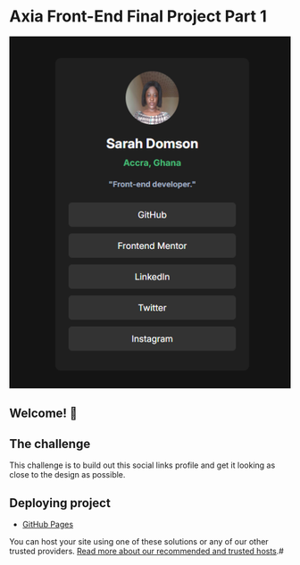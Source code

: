 # Axia Front-End Final Project Part 1

![Design preview for the Social links profile coding challenge](./image/preview.png)

## Welcome! 👋

## The challenge

This challenge is to build out this social links profile and get it looking as close to the design as possible.

## Deploying project

- [GitHub Pages](https://pages.github.com/)

You can host your site using one of these solutions or any of our other trusted providers. [Read more about our recommended and trusted hosts](https://medium.com/frontend-mentor/frontend-mentor-trusted-hosting-providers-bf000dfebe).#
